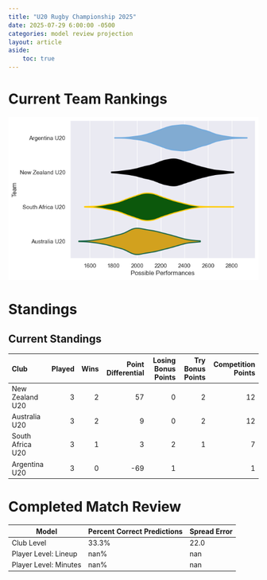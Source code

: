 ```yaml
---  
title: "U20 Rugby Championship 2025"  
date: 2025-07-29 6:00:00 -0500  
categories: model review projection  
layout: article  
aside:  
    toc: true  
---
```

# Current Team Rankings


![Club Rankings](plots/rankings_U20_Rugby_Championship_2025.png)
# Standings

## Current Standings


| Club             |   Played |   Wins |   Point Differential |   Losing Bonus Points |   Try Bonus Points |   Competition Points |
|:-----------------|---------:|-------:|---------------------:|----------------------:|-------------------:|---------------------:|
| New Zealand U20  |        3 |      2 |                   57 |                     0 |                  2 |                   12 |
| Australia U20    |        3 |      2 |                    9 |                     0 |                  2 |                   12 |
| South Africa U20 |        3 |      1 |                    3 |                     2 |                  1 |                    7 |
| Argentina U20    |        3 |      0 |                  -69 |                     1 |                    |                    1 |



# Completed Match Review


| Model | Percent Correct Predictions | Spread Error |
| ------ | ------ | ------ |
| Club Level | 33.3% | 22.0 |
| Player Level: Lineup | nan% | nan |
| Player Level: Minutes | nan% | nan |

